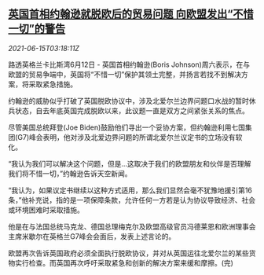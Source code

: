 <!--1623727862000-->
[英国首相约翰逊就脱欧后的贸易问题 向欧盟发出“不惜一切”的警告](https://cn.reuters.com/article/uk-pm-eu-trade-warning-0615-idCNKCS2DR08H)
------

<div><i>2021-06-15T03:18:11Z</i></div><p>路透英格兰卡比斯湾6月12日 - 英国首相约翰逊(Boris Johnson)周六表示，在与欧盟的贸易争端中，英国将“不惜一切”保护其领土完整，并扬言若找不到解决方案，将采取紧急措施。</p><p>约翰逊的威胁似乎打破了英国脱欧协议中，涉及北爱尔兰边界问题口水战的暂时休兵状态，自去年底英国完成脱欧以来，此议题一直是双方之间紧张关系的焦点。</p><p>尽管美国总统拜登(Joe Biden)鼓励他们寻出一个妥协方案，但约翰逊利用七国集团(G7)峰会表明，他对涉及北爱边界问题的所谓北爱尔兰议定书的立场没有软化。</p><p>“我认为我们可以解决这个问题，但是...这取决于我们的欧盟朋友和伙伴是否理解我们将不惜一切，”约翰逊告诉天空新闻。</p><p>“我认为，如果议定书继续以这种方式适用，那么我们显然会毫不犹豫地援引第16条，”他补充说，指的是一项保障条款，允许任何一方若是认为协议导致经济、社会或环境困难时采取措施。</p><p>他是在与法国总统马克龙、德国总理梅克尔及欧盟高级官员冯德莱恩和欧洲理事会主席米歇尔在英格兰G7峰会会面后，发表上述言论的。</p><p>欧盟再次告诉英国政府必须全面执行脱欧协议，并对从英国运往北爱尔兰的某些货物实行检查。而英国再次呼吁采取紧急和创新的解决方案来缓和摩擦。(完)</p>
